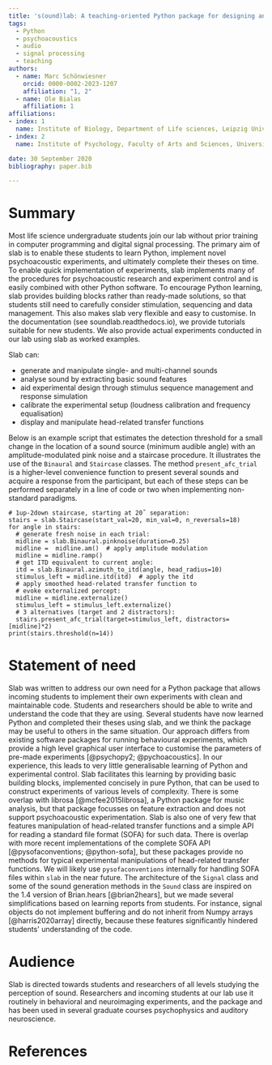 ```yaml
---
title: 's(ound)lab: A teaching-oriented Python package for designing and running psychoacoustic experiments.'
tags:
  - Python
  - psychoacoustics
  - audio
  - signal processing
  - teaching
authors:
  - name: Marc Schönwiesner
    orcid: 0000-0002-2023-1207
    affiliation: "1, 2"
  - name: Ole Bialas
    affiliation: 1
affiliations:
- index: 1
  name: Institute of Biology, Department of Life sciences, Leipzig University, Germany
- index: 2
  name: Institute of Psychology, Faculty of Arts and Sciences, University of Montreal, Canada

date: 30 September 2020
bibliography: paper.bib

---
```

# Summary
Most life science undergraduate students join our lab without prior training in computer programming and digital signal processing.
The primary aim of slab is to enable these students to learn Python, implement novel psychoacoustic experiments, and ultimately complete their theses on time.
To enable quick implementation of experiments, slab implements many of the procedures for psychoacoustic research and experiment control and is easily combined with other Python software. To encourage Python learning, slab provides building blocks rather than ready-made solutions, so that students still need to carefully consider stimulation, sequencing and data management. This also makes slab very flexible and easy to customise. In the documentation (see soundlab.readthedocs.io), we provide tutorials suitable for new students. We also provide actual experiments conducted in our lab using slab as worked examples.

Slab can:

- generate and manipulate single- and multi-channel sounds
- analyse sound by extracting basic sound features
- aid experimental design through stimulus sequence management and response simulation
- calibrate the experimental setup (loudness calibration and frequency equalisation)
- display and manipulate head-related transfer functions

Below is an example script that estimates the detection threshold for a small change in the location of a sound source (minimum audible angle) with an amplitude-modulated pink noise and a staircase procedure. It illustrates the use of the `Binaural` and `Staircase` classes. The method `present_afc_trial` is a higher-level convenience function to present several sounds and acquire a response from the participant, but each of these steps can be performed separately in a line of code or two when implementing non-standard paradigms.
```
# 1up-2down staircase, starting at 20˚ separation:
stairs = slab.Staircase(start_val=20, min_val=0, n_reversals=18)
for angle in stairs:
  # generate fresh noise in each trial:
  midline = slab.Binaural.pinknoise(duration=0.25)
  midline =  midline.am()  # apply amplitude modulation
  midline = midline.ramp()
  # get ITD equivalent to current angle:
  itd = slab.Binaural.azimuth_to_itd(angle, head_radius=10)
  stimulus_left = midline.itd(itd)  # apply the itd
  # apply smoothed head-related transfer function to
  # evoke externalized percept:
  midline = midline.externalize()
  stimulus_left = stimulus_left.externalize()
  # 3 alternatives (target and 2 distractors):
  stairs.present_afc_trial(target=stimulus_left, distractors=[midline]*2)
print(stairs.threshold(n=14))
```

# Statement of need
Slab was written to address our own need for a Python package that allows incoming students to implement their own experiments with clean and maintainable code. Students and researchers should be able to write and understand the code that they are using. Several students have now learned Python and completed their theses using slab, and we think the package may be useful to others in the same situation. Our approach differs from existing software packages for running behavioural experiments, which provide a high level graphical user interface to customise the parameters of pre-made experiments [@psychopy2; @pychoacoustics]. In our experience, this leads to very little generalisable learning of Python and experimental control. Slab facilitates this learning by providing basic building blocks, implemented concisely in pure Python, that can be used to construct experiments of various levels of complexity.
There is some overlap with librosa [@mcfee2015librosa], a Python package for music analysis, but that package focusses on feature extraction and does not support psychoacoustic experimentation.
Slab is also one of very few that features manipulation of head-related transfer functions and a simple API for reading a standard file format (SOFA) for such data. There is overlap with more recent implementations of the complete SOFA API [@pysofaconventions; @python-sofa], but these packages provide no methods for typical experimental manipulations of head-related transfer functions. We will likely use `pysofaconventions` internally for handling SOFA files within `slab` in the near future.
The architecture of the `Signal` class and some of the sound generation methods in the `Sound` class are inspired on the 1.4 version of Brian.hears [@brian2hears], but we made several simplifications based on learning reports from students. For instance, signal objects do not implement buffering and do not inherit from Numpy arrays [@harris2020array] directly, because these features significantly hindered students' understanding of the code.

# Audience
Slab is directed towards students and researchers of all levels studying the perception of sound.
Researchers and incoming students at our lab use it routinely in behavioral and neuroimaging experiments, and the package and has been used in several graduate courses psychophysics and auditory neuroscience.

# References
